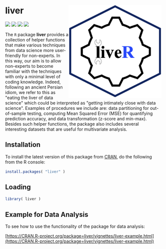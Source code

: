 <!-- README.md is generated from README.Rmd. Please edit that file -->

# **liver** <a href='https://CRAN.R-project.org/package=liver'><img src='man/figures/logo.png' align="right" height="300" /></a>

![](https://www.r-pkg.org/badges/version/liver) 
![](https://www.r-pkg.org/badges/last-release/liver) 
![](https://cranlogs.r-pkg.org/badges/liver) 
![](https://cranlogs.r-pkg.org/badges/grand-total/liver) 

The `R` package **liver** provides a collection of helper functions that make various techniques from data science more user-friendly for non-experts. In this way, our aim is to allow non-experts to become familiar with the techniques with only a minimal level of coding knowledge. Indeed, following an ancient Persian idiom, we refer to this as "eating the liver of data science" which could be interpreted as "getting intimately close with data science". Examples of procedures we include are: data partitioning for out-of-sample testing, computing Mean Squared Error (MSE) for quantifying prediction accuracy, and data transformation (z-score and min-max). Besides such helper functions, the package also includes several interesting datasets that are useful for multivariate analysis.

## Installation

To install the latest version of this package from [CRAN](https://cran.r-project.org/package=liver), do the following from the R console:

``` r
install.packages( "liver" )
```

## Loading

``` r
library( liver )
```

## Example for Data Analysis

To see how to use the functionality of the package for data analysis:

[https://CRAN.R-project.org/package=liver/vignettes/liver-example.html](https://CRAN.R-project.org/package=liver/vignettes/liver-example.html)

